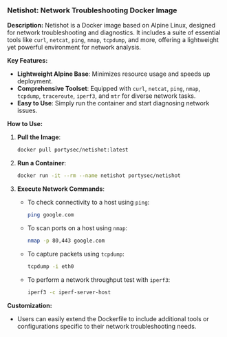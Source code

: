 ### Netishot: Network Troubleshooting Docker Image

**Description:**
Netishot is a Docker image based on Alpine Linux, designed for network troubleshooting and diagnostics. It includes a suite of essential tools like `curl`, `netcat`, `ping`, `nmap`, `tcpdump`, and more, offering a lightweight yet powerful environment for network analysis.

**Key Features:**

- **Lightweight Alpine Base**: Minimizes resource usage and speeds up deployment.
- **Comprehensive Toolset**: Equipped with `curl`, `netcat`, `ping`, `nmap`, `tcpdump`, `traceroute`, `iperf3`, and `mtr` for diverse network tasks.
- **Easy to Use**: Simply run the container and start diagnosing network issues.

**How to Use:**

1. **Pull the Image**:

   ```bash
   docker pull portysec/netishot:latest
   ```

2. **Run a Container**:

   ```bash
   docker run -it --rm --name netishot portysec/netishot
   ```

3. **Execute Network Commands**:
   - To check connectivity to a host using `ping`:
     ```bash
     ping google.com
     ```
   - To scan ports on a host using `nmap`:
     ```bash
     nmap -p 80,443 google.com
     ```
   - To capture packets using `tcpdump`:
     ```bash
     tcpdump -i eth0
     ```
   - To perform a network throughput test with `iperf3`:
     ```bash
     iperf3 -c iperf-server-host
     ```

**Customization:**

- Users can easily extend the Dockerfile to include additional tools or configurations specific to their network troubleshooting needs.
